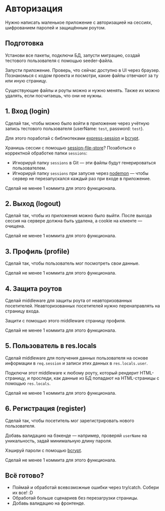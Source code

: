 # Авторизация

Нужно написать маленькое приложение с авторизацией на сессиях, шифрованием паролей и защищённым роутом.

## Подготовка

Установи все пакеты, подключи БД, запусти миграцию, создай тестового пользователя с помощью seeder-файла.

Запусти приложение. Проверь, что сейчас доступно в UI через браузер. Познакомься с кодом проекта и посмотри, какие файлы отвечают за ту или иную страницу.

Существующие файлы и роуты можно и нужно менять. Также их можно удалять, если посчитаешь, что они не нужны.

## 1. Вход (login)

Сделай так, чтобы можно было войти в приложение через учётную запись тестового пользователя (userName: `test`, password: `test`).

Для этого поработай с библиотеками [express-session](https://www.npmjs.com/package/express-session) и [bcrypt](https://www.npmjs.com/package/bcrypt).

Хранишь сессии с помощью [session-file-store](https://www.npmjs.com/package/session-file-store)? Позаботься о корректной обработке папки `sessions`:

- Игнорируй папку `sessions` в Git — эти файлы будут генерироваться пользователем.
- Игнорируй папку `sessions` при запуске через [nodemon](https://www.npmjs.com/package/nodemon#ignoring-files) — чтобы сервер не перезапускался каждый раз при входе в приложение.

Сделай не менее 1 коммита для этого функционала.

## 2. Выход (logout)

Сделай так, чтобы из приложения можно было выйти. После выхода сессия на сервере должна быть удалена, а cookie на клиенте — очищена.

Сделай не менее 1 коммита для этого функционала.

## 3. Профиль (profile)

Сделай так, чтобы пользователь мог посмотреть свои данные.

Сделай не менее 1 коммита для этого функционала.

## 4. Защита роутов

Сделай middleware для защиты роута от неавторизованных посетителей. Неавторизованных посетителей нужно перенаправлять на страницу входа.

Защити с помощью этого middleware страницу профиля.

Сделай не менее 1 коммита для этого функционала.

## 5. Пользователь в res.locals

Сделай middleware для получения данных пользователя на основе информации в `req.session` и записи этих данных в `res.locals.user`.

Подключи этот middleware к любому роуту, который рендерит HTML-страницу, и проследи, как данные из БД попадают на HTML-страницы с помощью `res.locals`.

Сделай не менее 1 коммита для этого функционала.

## 6. Регистрация (register)

Сделай так, чтобы посетитель мог зарегистрировать нового пользователя.

Добавь валидацию на бэкенде — например, проверяй `userName` на уникальность, задай минимальную длину пароля.

Хэшируй пароли с помощью [bcrypt](https://www.npmjs.com/package/bcrypt).

Сделай не менее 1 коммита для этого функционала.

## Всё готово?

- Поймай и обработай всевозможные ошибки через try/catch. Собери их все! :D
- Обработай больше сценариев без перезагрузки страницы.
- Добавь валидацию на фронтенде.
